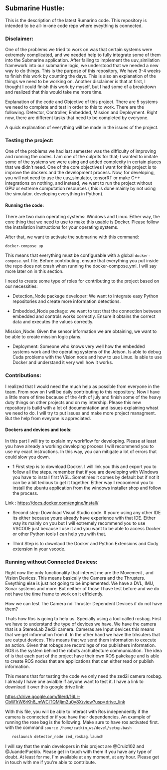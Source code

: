 ## Submarine Hustle:


This is the description of the latest Rumarino code. This repository is intended to be all-in-one code repo where eveything is connected.

### Disclaimer:

One of the problems we tried to work on was that certain systems were extremely complicated, and we needed help to fully integrate some of them into the Submarine application. After failing to implement the uuv_similation framework into our submarine logic, we understood that we needed a new way to do things. This is the purpose of this repository, We have 3-4 weeks to finish this work by counting the days. This is also an explanation of the things we need to be working on. Another disclaimer is that at first, I thought I could finish this work by myself, but I had some of a breakdown and realized that this would take me more time. 


Explanation of the code and Objective of this project. There are 5 systems we need to complete and test in order to this to work. There are the following. Detector, Controller, Embedded, Mission and Deployment. Right now, there are different tasks that need to be completed by everyone.

A quick explanation of everything will be made in the issues of the project.


### Testing the project:
    
 One of the problems we had last semester was the difficulty of improving and running the codes. I am one of the culprits for that; I wanted to imitate some of the systems we were using and added complexity in certain places that we didn't need. One of the core objectives I want for this project is to improve the dockers and the development process. Now, for developing, you will not need to use the uuv_simulator, tensorRT or make C++ integrations on nothing, and instead, we want to run the project without GPU or extreme computation resources ( this is done mainly by not using the simulator. developing everything in Python).

#### Running the code:

There are two main operating systems: Windows and Linux. Either way, the core thing that we need to use to make this usable is Docker. Please follow the installation instructions for your operating systems.

After that, we want to activate the submarine with this command:

```bash
docker-compose up
```

This means that everything must be configurable with a global `docker-compose.yml` file. Before contributing, ensure that everything you put inside the repo does not crash when running the docker-compose.yml. I will say more later on in this section.



I need to create some type of roles for contributing to the project based on our necessities:

- Detection_Node package developer: We want to integrate easy Python repositories and create more information detections. 

- Embedded_Node package: we want to test that the connection between embedded and controls works correctly. Ensure it obtains the correct data and executes the values correctly.

Mission_Node: Given the sensor information we are obtaining, we want to be able to create mission logic plans.

- Deployment: Someone who knows very well how the embedded systems work and the operating systems of the Jetson. Is able to debug Cuda problems with the Vision node and how to use Linux. Is able to use Docker and understand it very well how it works.





### Contributions:

    
 I realized that I would need the much help as possible from everyone in the team. From now on I will be daily contributing to this repository. Now I have a little more of time because of the 4rth of july and finish some of the heavy duty things on other projects and on my intership. Please this new repository is build with a lot of documentation and issues explaining whast we need to do. I will try to put issues and make more project managment. But the help from eveyone is appreciated.



 #### Dockers and devices and tools:

 In this part I will try to explain my workflow for developing. Please at least you have already a working developing process I will recommend you to use my exact instructions. In this way, you can mitigate a lot of errors that could slow you down.

 - 1 First step is to download Docker. I will link you this and export you to follow all the steps. remember that if you are developing with Windows you have to install first WSL. Sometimes it comes by default but if not it can be a bit tedious to get it together. Either way I recoomend you to install the ubuntu application from the windows installer shop and follow the process.

 Link : https://docs.docker.com/engine/install/

 - Second step: Download Visual Studio code. If youre using any other IDE its either because youre already have experience with that IDE. Either way its mainly on you but I will extremely recommend you to use VSCODE just because I use it and you want to be able to access Docker or other Python tools  I can help you with that.


- Third Step is to downlaod the Docker and Python Extensions and Cody extension in your vscode. 


###  Running without Connected Devices:
 Right now the only functionality that interest me are the Movement , and Vision Devices. This means basically the Camera and the Thrusters. Eveything else is just not going to be implemented. We have a DVL, IMU, Sonar systems and more. But neither of those I have test before  and we do not have the time frame to work on it efficiently.


 How we can test The Camera nd Thruster Dependent Devices if do not  have them?

 Thats how Ros is going to help us. Specially using a tool called rosbag. First we have to understand  the type of devices we have. We have the camera that is a StereoLab Zed2i camera. Cameras are Input devices this means that we get information from it. In the other hand  we have the trhsuters that are output devices. This means that we send them information to execute an action. Given  that robags are recordings of ros publishers information. ROS is the system behind the robots  archuitecture communication. The idea of is that each part of the project have their own ROS pakckage and is able to create ROS nodes that are applications that can either read or  publish information.


 This means that for testing the code we only need the zed2i camera rosbag. I already I have one avialble if anyone want to test it. I have a link to download it over this google drive link: 

 https://drive.google.com/file/d/16Lr-CbW1rW6rKh8_mWClTQMIjm2u0y8X/view?usp=drive_link

 With this file, you will be able to interact with Ros independently if the camera is connected or if you have their dependencies.
 An example of running the rose bag is the following. Make sure to have ros activated first. with the command `source /home/catkin_ws/devel/setup.bash`

 ```bash
    roslaunch detector_node zed_rosbag.launch
 ```


 I will say that the main developers in this project are 
 @Cruiz102 and @JuandelPueblo.  Please get in touch with them if you have any type of doubt. At least for me, I'm available at any moment, at any hour. Please get in touch with me if you're able to contribute.



